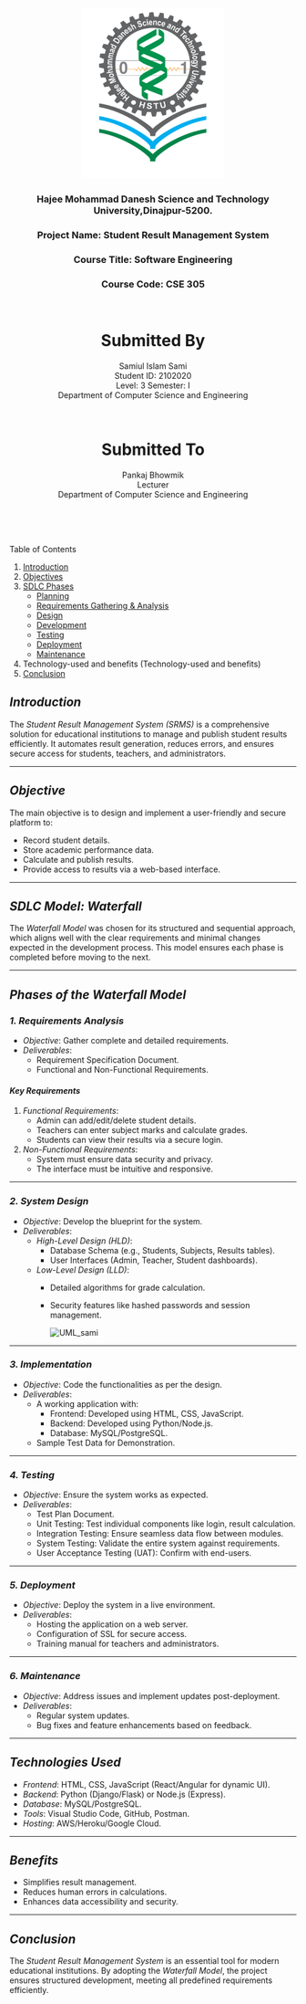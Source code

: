 <p align="center">
  <img src="hstu_logo_ .png" alt="hstu" width="250" height="300">
</p>

<h3 align="center">
  Hajee Mohammad Danesh Science and Technology University,Dinajpur-5200.
</h3>
<h3 align="center">
Project Name: Student Result Management System
</h3>

<h3 align="center">
  Course Title: Software Engineering
</h3>

<h3 align="center">
  Course Code: CSE 305
</h3>
<br>
<h1 align="center">Submitted By</h1>

 <p align="center">Samiul Islam Sami<br>Student ID: 2102020<br>Level: 3 Semester: I<br>Department of Computer Science and Engineering</p>
 <br>

<h1 align="center">Submitted To</h1>

 <p align="center">Pankaj Bhowmik<br>Lecturer<br>Department of Computer Science and Engineering</p>


<br><br><br>






 Table of Contents
1. [Introduction](#introduction)  
2. [Objectives](#Objectives)  
3. [SDLC Phases](#sdlc-phases)  
   - [Planning](#planning)  
   - [Requirements Gathering & Analysis](#requirements-gathering--analysis)  
   - [Design](#design)  
   - [Development](#development)  
   - [Testing](#testing)  
   - [Deployment](#deployment)  
   - [Maintenance](#maintenance)  
4. Technology-used and benefits (Technology-used and benefits)  
5. [Conclusion](#conclusion) 



## *Introduction*
The *Student Result Management System (SRMS)* is a comprehensive solution for educational institutions to manage and publish student results efficiently. It automates result generation, reduces errors, and ensures secure access for students, teachers, and administrators.

---

## *Objective*
The main objective is to design and implement a user-friendly and secure platform to:
- Record student details.
- Store academic performance data.
- Calculate and publish results.
- Provide access to results via a web-based interface.

---

## *SDLC Model: Waterfall*
The *Waterfall Model* was chosen for its structured and sequential approach, which aligns well with the clear requirements and minimal changes expected in the development process. This model ensures each phase is completed before moving to the next.

---

## *Phases of the Waterfall Model*

### *1. Requirements Analysis*
- *Objective*: Gather complete and detailed requirements.
- *Deliverables*:
  - Requirement Specification Document.
  - Functional and Non-Functional Requirements.

#### *Key Requirements*
1. *Functional Requirements*:
   - Admin can add/edit/delete student details.
   - Teachers can enter subject marks and calculate grades.
   - Students can view their results via a secure login.
2. *Non-Functional Requirements*:
   - System must ensure data security and privacy.
   - The interface must be intuitive and responsive.

---

### *2. System Design*
- *Objective*: Develop the blueprint for the system.
- *Deliverables*:
  - *High-Level Design (HLD)*:
    - Database Schema (e.g., Students, Subjects, Results tables).
    - User Interfaces (Admin, Teacher, Student dashboards).
  - *Low-Level Design (LLD)*:
    - Detailed algorithms for grade calculation.
    - Security features like hashed passwords and session management.
      
      ![UML_sami](https://github.com/user-attachments/assets/bbeec9dd-654f-4549-8c26-ee9338523234)

---

### *3. Implementation*
- *Objective*: Code the functionalities as per the design.
- *Deliverables*:
  - A working application with:
    - Frontend: Developed using HTML, CSS, JavaScript.
    - Backend: Developed using Python/Node.js.
    - Database: MySQL/PostgreSQL.
  - Sample Test Data for Demonstration.

---

### *4. Testing*
- *Objective*: Ensure the system works as expected.
- *Deliverables*:
  - Test Plan Document.
  - Unit Testing: Test individual components like login, result calculation.
  - Integration Testing: Ensure seamless data flow between modules.
  - System Testing: Validate the entire system against requirements.
  - User Acceptance Testing (UAT): Confirm with end-users.

---

### *5. Deployment*
- *Objective*: Deploy the system in a live environment.
- *Deliverables*:
  - Hosting the application on a web server.
  - Configuration of SSL for secure access.
  - Training manual for teachers and administrators.

---

### *6. Maintenance*
- *Objective*: Address issues and implement updates post-deployment.
- *Deliverables*:
  - Regular system updates.
  - Bug fixes and feature enhancements based on feedback.

---

## *Technologies Used*
- *Frontend*: HTML, CSS, JavaScript (React/Angular for dynamic UI).
- *Backend*: Python (Django/Flask) or Node.js (Express).
- *Database*: MySQL/PostgreSQL.
- *Tools*: Visual Studio Code, GitHub, Postman.
- *Hosting*: AWS/Heroku/Google Cloud.

---

## *Benefits*
- Simplifies result management.
- Reduces human errors in calculations.
- Enhances data accessibility and security.

---

## *Conclusion*
The *Student Result Management System* is an essential tool for modern educational institutions. By adopting the *Waterfall Model*, the project ensures structured development, meeting all predefined requirements efficiently.
